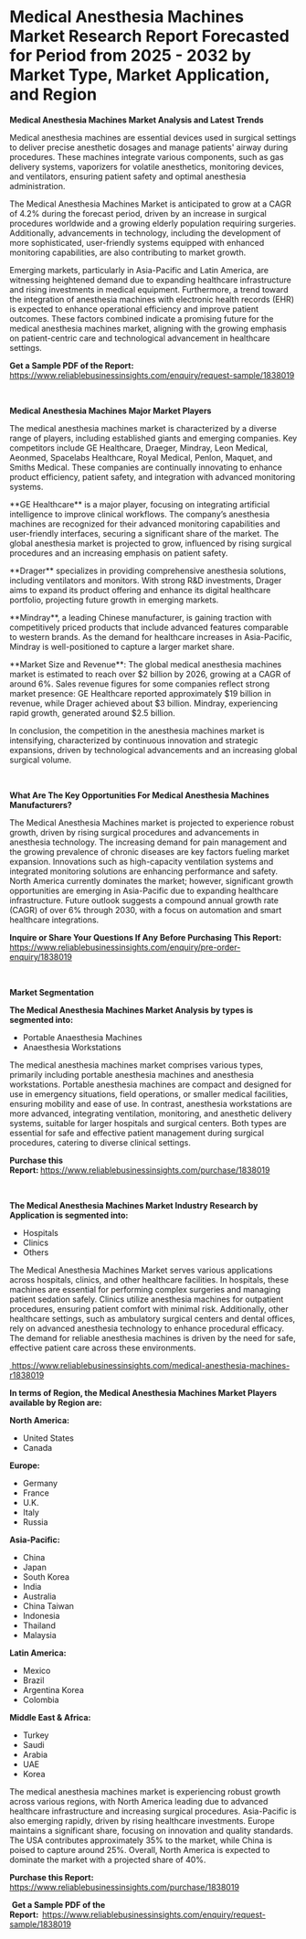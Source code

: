 <p><h1>Medical Anesthesia Machines Market Research Report Forecasted for Period from 2025 -  2032 by Market Type, Market Application, and Region</h1></p><p><strong>Medical Anesthesia Machines Market Analysis and Latest Trends</strong></p>
<p><p>Medical anesthesia machines are essential devices used in surgical settings to deliver precise anesthetic dosages and manage patients' airway during procedures. These machines integrate various components, such as gas delivery systems, vaporizers for volatile anesthetics, monitoring devices, and ventilators, ensuring patient safety and optimal anesthesia administration.</p><p>The Medical Anesthesia Machines Market is anticipated to grow at a CAGR of 4.2% during the forecast period, driven by an increase in surgical procedures worldwide and a growing elderly population requiring surgeries. Additionally, advancements in technology, including the development of more sophisticated, user-friendly systems equipped with enhanced monitoring capabilities, are also contributing to market growth. </p><p>Emerging markets, particularly in Asia-Pacific and Latin America, are witnessing heightened demand due to expanding healthcare infrastructure and rising investments in medical equipment. Furthermore, a trend toward the integration of anesthesia machines with electronic health records (EHR) is expected to enhance operational efficiency and improve patient outcomes. These factors combined indicate a promising future for the medical anesthesia machines market, aligning with the growing emphasis on patient-centric care and technological advancement in healthcare settings.</p></p>
<p><strong>Get a Sample PDF of the Report:&nbsp;</strong> <a href="https://www.reliablebusinessinsights.com/enquiry/request-sample/1838019?utm_campaign=2099&utm_medium=2&utm_source=Github&utm_content=ia&utm_term=14042025&utm_id=medical-anesthesia-machines">https://www.reliablebusinessinsights.com/enquiry/request-sample/1838019</a></p>
<p>&nbsp;</p>
<p><strong>Medical Anesthesia Machines Major Market Players</strong></p>
<p><p>The medical anesthesia machines market is characterized by a diverse range of players, including established giants and emerging companies. Key competitors include GE Healthcare, Draeger, Mindray, Leon Medical, Aeonmed, Spacelabs Healthcare, Royal Medical, Penlon, Maquet, and Smiths Medical. These companies are continually innovating to enhance product efficiency, patient safety, and integration with advanced monitoring systems.</p><p>**GE Healthcare** is a major player, focusing on integrating artificial intelligence to improve clinical workflows. The company’s anesthesia machines are recognized for their advanced monitoring capabilities and user-friendly interfaces, securing a significant share of the market. The global anesthesia market is projected to grow, influenced by rising surgical procedures and an increasing emphasis on patient safety.</p><p>**Drager** specializes in providing comprehensive anesthesia solutions, including ventilators and monitors. With strong R&D investments, Drager aims to expand its product offering and enhance its digital healthcare portfolio, projecting future growth in emerging markets.</p><p>**Mindray**, a leading Chinese manufacturer, is gaining traction with competitively priced products that include advanced features comparable to western brands. As the demand for healthcare increases in Asia-Pacific, Mindray is well-positioned to capture a larger market share.</p><p>**Market Size and Revenue**: The global medical anesthesia machines market is estimated to reach over $2 billion by 2026, growing at a CAGR of around 6%. Sales revenue figures for some companies reflect strong market presence: GE Healthcare reported approximately $19 billion in revenue, while Drager achieved about $3 billion. Mindray, experiencing rapid growth, generated around $2.5 billion.</p><p>In conclusion, the competition in the anesthesia machines market is intensifying, characterized by continuous innovation and strategic expansions, driven by technological advancements and an increasing global surgical volume.</p></p>
<p>&nbsp;</p>
<p><strong>What Are The Key Opportunities For Medical Anesthesia Machines Manufacturers?</strong></p>
<p><p>The Medical Anesthesia Machines market is projected to experience robust growth, driven by rising surgical procedures and advancements in anesthesia technology. The increasing demand for pain management and the growing prevalence of chronic diseases are key factors fueling market expansion. Innovations such as high-capacity ventilation systems and integrated monitoring solutions are enhancing performance and safety. North America currently dominates the market; however, significant growth opportunities are emerging in Asia-Pacific due to expanding healthcare infrastructure. Future outlook suggests a compound annual growth rate (CAGR) of over 6% through 2030, with a focus on automation and smart healthcare integrations.</p></p>
<p><strong>Inquire or Share Your Questions If Any Before Purchasing This Report:</strong> <a href="https://www.reliablebusinessinsights.com/enquiry/pre-order-enquiry/1838019?utm_campaign=2099&utm_medium=2&utm_source=Github&utm_content=ia&utm_term=14042025&utm_id=medical-anesthesia-machines">https://www.reliablebusinessinsights.com/enquiry/pre-order-enquiry/1838019</a></p>
<p>&nbsp;</p>
<p><strong>Market Segmentation</strong></p>
<p><strong>The Medical Anesthesia Machines Market Analysis by types is segmented into:</strong></p>
<p><ul><li>Portable Anaesthesia Machines</li><li>Anaesthesia Workstations</li></ul></p>
<p><p>The medical anesthesia machines market comprises various types, primarily including portable anesthesia machines and anesthesia workstations. Portable anesthesia machines are compact and designed for use in emergency situations, field operations, or smaller medical facilities, ensuring mobility and ease of use. In contrast, anesthesia workstations are more advanced, integrating ventilation, monitoring, and anesthetic delivery systems, suitable for larger hospitals and surgical centers. Both types are essential for safe and effective patient management during surgical procedures, catering to diverse clinical settings.</p></p>
<p><strong>Purchase this Report:&nbsp;</strong><a href="https://www.reliablebusinessinsights.com/purchase/1838019?utm_campaign=2099&utm_medium=2&utm_source=Github&utm_content=ia&utm_term=14042025&utm_id=medical-anesthesia-machines">https://www.reliablebusinessinsights.com/purchase/1838019</a></p>
<p>&nbsp;</p>
<p><strong>The Medical Anesthesia Machines Market Industry Research by Application is segmented into:</strong></p>
<p><ul><li>Hospitals</li><li>Clinics</li><li>Others</li></ul></p>
<p><p>The Medical Anesthesia Machines Market serves various applications across hospitals, clinics, and other healthcare facilities. In hospitals, these machines are essential for performing complex surgeries and managing patient sedation safely. Clinics utilize anesthesia machines for outpatient procedures, ensuring patient comfort with minimal risk. Additionally, other healthcare settings, such as ambulatory surgical centers and dental offices, rely on advanced anesthesia technology to enhance procedural efficacy. The demand for reliable anesthesia machines is driven by the need for safe, effective patient care across these environments.</p></p>
<p><a href="https://www.reliablebusinessinsights.com/medical-anesthesia-machines-r1838019?utm_campaign=2099&utm_medium=2&utm_source=Github&utm_content=ia&utm_term=14042025&utm_id=medical-anesthesia-machines">&nbsp;https://www.reliablebusinessinsights.com/medical-anesthesia-machines-r1838019</a></p>
<p><strong>In terms of Region, the Medical Anesthesia Machines Market Players available by Region are:</strong></p>
<p>
    <p> <strong> North America: </strong>
        <ul>
            <li>United States</li>
            <li>Canada</li>
        </ul>
        </p> 
    <p> <strong> Europe: </strong>
        <ul>
            <li>Germany</li>
            <li>France</li>
            <li>U.K.</li>
            <li>Italy</li>
            <li>Russia</li>
        </ul>
        </p> 
    <p> <strong> Asia-Pacific: </strong>
        <ul>
            <li>China</li>
            <li>Japan</li>
            <li>South Korea</li>
            <li>India</li>
            <li>Australia</li>
            <li>China Taiwan</li>
            <li>Indonesia</li>
            <li>Thailand</li>
            <li>Malaysia</li>
        </ul>
        </p> 
    <p> <strong> Latin America: </strong>
        <ul>
            <li>Mexico</li>
            <li>Brazil</li>
            <li>Argentina Korea</li>
            <li>Colombia</li>
        </ul>
        </p> 
    <p> <strong> Middle East & Africa: </strong>
        <ul>
            <li>Turkey</li>
            <li>Saudi</li>
            <li>Arabia</li>
            <li>UAE</li>
            <li>Korea</li>
        </ul>
    </p>
    </p>
<p><p>The medical anesthesia machines market is experiencing robust growth across various regions, with North America leading due to advanced healthcare infrastructure and increasing surgical procedures. Asia-Pacific is also emerging rapidly, driven by rising healthcare investments. Europe maintains a significant share, focusing on innovation and quality standards. The USA contributes approximately 35% to the market, while China is poised to capture around 25%. Overall, North America is expected to dominate the market with a projected share of 40%.</p></p>
<p><strong>Purchase this Report: </strong><a href="https://www.reliablebusinessinsights.com/purchase/1838019?utm_campaign=2099&utm_medium=2&utm_source=Github&utm_content=ia&utm_term=14042025&utm_id=medical-anesthesia-machines">https://www.reliablebusinessinsights.com/purchase/1838019</a></p>
<p>&nbsp;<strong>Get a Sample PDF of the Report:&nbsp;&nbsp;</strong><a href="https://www.reliablebusinessinsights.com/enquiry/request-sample/1838019?utm_campaign=2099&utm_medium=2&utm_source=Github&utm_content=ia&utm_term=14042025&utm_id=medical-anesthesia-machines">https://www.reliablebusinessinsights.com/enquiry/request-sample/1838019</a></p>
<p><strong></strong></p>
<p><p></p><p></p><p></p></p>